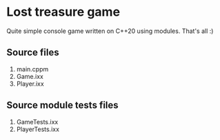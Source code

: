 # Lost treasure game

Quite simple console game written on C++20 using modules.
That's all :)

## Source files
1. main.cppm
2. Game.ixx
3. Player.ixx

## Source module tests files
1. GameTests.ixx
2. PlayerTests.ixx